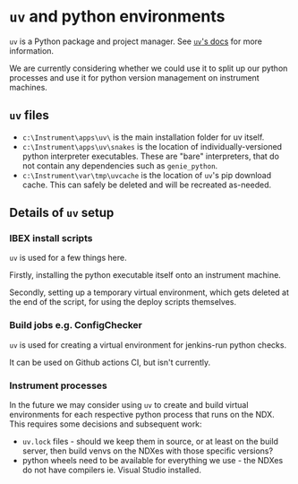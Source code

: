 # `uv` and python environments

`uv` is a Python package and project manager. See [`uv`'s docs](https://docs.astral.sh/uv/) for more information.

We are currently considering whether we could use it to split up our python processes and use it for python version management on instrument machines. 

## `uv` files

- `c:\Instrument\apps\uv\` is the main installation folder for uv itself. 
- `c:\Instrument\apps\uv\snakes` is the location of individually-versioned python interpreter executables. These are "bare" interpreters, that do not contain any dependencies such as `genie_python`.
- `c:\Instrument\var\tmp\uvcache` is the location of `uv`'s pip download cache. This can safely be deleted and will be recreated as-needed.

## Details of `uv` setup

### IBEX install scripts

`uv` is used for a few things here. 

Firstly, installing the python executable itself onto an instrument machine.

Secondly, setting up a temporary virtual environment, which gets deleted at the end of the script, for using the deploy scripts themselves.

### Build jobs e.g. ConfigChecker

`uv` is used for creating a virtual environment for jenkins-run python checks. 

It can be used on Github actions CI, but isn't currently. 

### Instrument processes

In the future we may consider using `uv` to create and build virtual environments for each respective python process that runs on the NDX. This requires some decisions and subsequent work: 
- `uv.lock` files - should we keep them in source, or at least on the build server, then build venvs on the NDXes with those specific versions?
- python wheels need to be available for everything we use - the NDXes do not have compilers ie. Visual Studio installed.